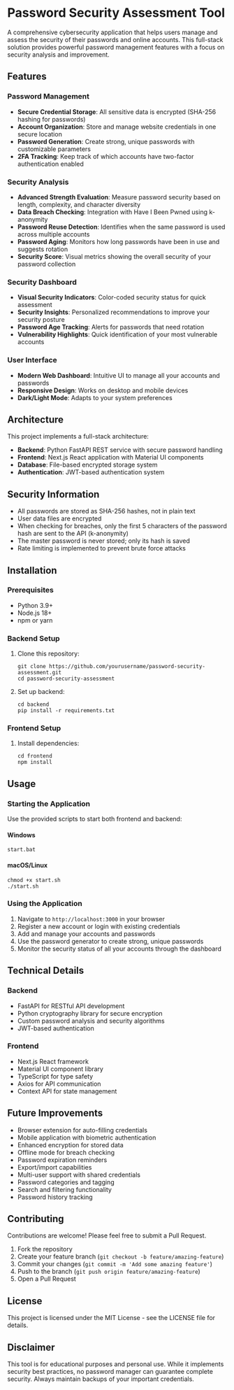 # Password Security Assessment Tool

A comprehensive cybersecurity application that helps users manage and assess the security of their passwords and online accounts. This full-stack solution provides powerful password management features with a focus on security analysis and improvement.

## Features

### Password Management
- **Secure Credential Storage**: All sensitive data is encrypted (SHA-256 hashing for passwords)
- **Account Organization**: Store and manage website credentials in one secure location
- **Password Generation**: Create strong, unique passwords with customizable parameters
- **2FA Tracking**: Keep track of which accounts have two-factor authentication enabled

### Security Analysis
- **Advanced Strength Evaluation**: Measure password security based on length, complexity, and character diversity
- **Data Breach Checking**: Integration with Have I Been Pwned using k-anonymity
- **Password Reuse Detection**: Identifies when the same password is used across multiple accounts
- **Password Aging**: Monitors how long passwords have been in use and suggests rotation
- **Security Score**: Visual metrics showing the overall security of your password collection

### Security Dashboard
- **Visual Security Indicators**: Color-coded security status for quick assessment
- **Security Insights**: Personalized recommendations to improve your security posture
- **Password Age Tracking**: Alerts for passwords that need rotation
- **Vulnerability Highlights**: Quick identification of your most vulnerable accounts

### User Interface
- **Modern Web Dashboard**: Intuitive UI to manage all your accounts and passwords
- **Responsive Design**: Works on desktop and mobile devices
- **Dark/Light Mode**: Adapts to your system preferences

## Architecture

This project implements a full-stack architecture:

- **Backend**: Python FastAPI REST service with secure password handling
- **Frontend**: Next.js React application with Material UI components
- **Database**: File-based encrypted storage system
- **Authentication**: JWT-based authentication system

## Security Information

- All passwords are stored as SHA-256 hashes, not in plain text
- User data files are encrypted
- When checking for breaches, only the first 5 characters of the password hash are sent to the API (k-anonymity)
- The master password is never stored; only its hash is saved
- Rate limiting is implemented to prevent brute force attacks

## Installation

### Prerequisites
- Python 3.9+
- Node.js 18+
- npm or yarn

### Backend Setup
1. Clone this repository:
   ```
   git clone https://github.com/yourusername/password-security-assessment.git
   cd password-security-assessment
   ```

2. Set up backend:
   ```
   cd backend
   pip install -r requirements.txt
   ```

### Frontend Setup
1. Install dependencies:
   ```
   cd frontend
   npm install
   ```

## Usage

### Starting the Application
Use the provided scripts to start both frontend and backend:

#### Windows
```
start.bat
```

#### macOS/Linux
```
chmod +x start.sh
./start.sh
```

### Using the Application
1. Navigate to `http://localhost:3000` in your browser
2. Register a new account or login with existing credentials
3. Add and manage your accounts and passwords
4. Use the password generator to create strong, unique passwords
5. Monitor the security status of all your accounts through the dashboard

## Technical Details

### Backend
- FastAPI for RESTful API development
- Python cryptography library for secure encryption
- Custom password analysis and security algorithms
- JWT-based authentication

### Frontend
- Next.js React framework
- Material UI component library
- TypeScript for type safety
- Axios for API communication
- Context API for state management

## Future Improvements

- Browser extension for auto-filling credentials
- Mobile application with biometric authentication
- Enhanced encryption for stored data
- Offline mode for breach checking
- Password expiration reminders
- Export/import capabilities
- Multi-user support with shared credentials
- Password categories and tagging
- Search and filtering functionality
- Password history tracking

## Contributing

Contributions are welcome! Please feel free to submit a Pull Request.

1. Fork the repository
2. Create your feature branch (`git checkout -b feature/amazing-feature`)
3. Commit your changes (`git commit -m 'Add some amazing feature'`)
4. Push to the branch (`git push origin feature/amazing-feature`)
5. Open a Pull Request

## License

This project is licensed under the MIT License - see the LICENSE file for details.

## Disclaimer

This tool is for educational purposes and personal use. While it implements security best practices, no password manager can guarantee complete security. Always maintain backups of your important credentials.

